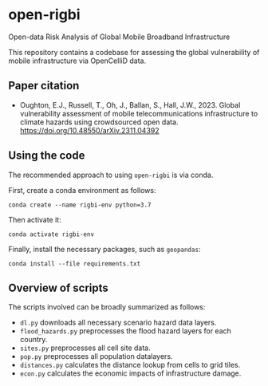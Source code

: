 # open-rigbi
Open-data Risk Analysis of Global Mobile Broadband Infrastructure

This repository contains a codebase for assessing the global vulnerability of 
mobile infrastructure via OpenCelliD data. 

Paper citation
--------------

- Oughton, E.J., Russell, T., Oh, J., Ballan, S., Hall, J.W., 2023. Global 
vulnerability assessment of mobile telecommunications infrastructure to 
climate hazards using crowdsourced open data. https://doi.org/10.48550/arXiv.2311.04392


## Using the code

The recommended approach to using `open-rigbi` is via conda.

First, create a conda environment as follows:

    conda create --name rigbi-env python=3.7

Then activate it:

    conda activate rigbi-env

Finally, install the necessary packages, such as `geopandas`:

    conda install --file requirements.txt


## Overview of scripts

The scripts involved can be broadly summarized as follows:

- `dl.py` downloads all necessary scenario hazard data layers.
- `flood_hazards.py` preprocesses the flood hazard layers for each country.
- `sites.py` preprocesses all cell site data.
- `pop.py` preprocesses all population datalayers.
- `distances.py` calculates the distance lookup from cells to grid tiles.
- `econ.py` calculates the economic impacts of infrastructure damage.
